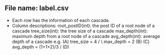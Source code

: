 ## File name: label.csv
 - Each row has the information of each cascade.
 - Column descriptions:
 root_postID(int): the post ID of a root node of a cascade
 tree_size(int): the tree size of a cascade
 max_depth(int): maximum depth from a root node of a cascade
 avg_depth(int): average depth of a cascade
     e.g.  (A)                 tree_size = 4
           /      \                max_depth = 2
         (B)   (C)             avg_depth = (1+1+2)/3
         /
       (D)